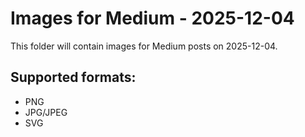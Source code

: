 # Images for Medium - 2025-12-04

This folder will contain images for Medium posts on 2025-12-04.

## Supported formats:
- PNG
- JPG/JPEG
- SVG
